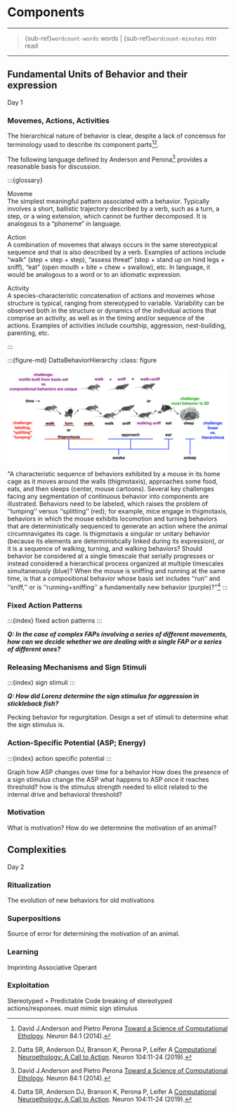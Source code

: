 # Components

<hr>

> {sub-ref}`wordcount-words` words | {sub-ref}`wordcount-minutes` min read

<hr>

## Fundamental Units of Behavior and their expression

 Day 1 

### Movemes, Actions, Activities

The hierarchical nature of behavior is clear, despite a lack of concensus for terminology used to describe its component parts[^AndersonPerona2014][^Datta2019].

[^AndersonPerona2014]: David J.Anderson and Pietro Perona [Toward a Science of Computational Ethology](https://doi.org/10.1016/j.neuron.2014.09.005). Neuron 84:1 (2014).

[^Datta2019]: Datta SR, Anderson DJ, Branson K, Perona P, Leifer A [Computational Neuroethology: A Call to Action](https://doi.org/10.1016/j.neuron.2019.09.038). Neuron 104:11-24 (2019). 

The following language defined by Anderson and Perona[^AndersonPerona2014] provides a reasonable basis for  discussion. 

:::{glossary}

Moveme  
	The simplest meaningful pattern associated with a behavior. Typically involves a short, ballistic trajectory described by a verb, such as a turn, a step, or a wing extension, which cannot be further decomposed. It is analogous to a “phoneme” in language.

Action  
	A combination of movemes that always occurs in the same stereotypical sequence and that is also described by a verb. Examples of actions include “walk” (step + step + step), “assess threat” (stop + stand up on hind legs + sniff), “eat” (open mouth + bite + chew + swallow), etc. In language, it would be analogous to a word or to an idiomatic expression.

Activity  
	A species-characteristic concatenation of actions and movemes whose structure is typical, ranging from stereotyped to variable. Variability can be observed both in the structure or dynamics of the individual actions that comprise an activity, as well as in the timing and/or sequence of the actions. Examples of activities include courtship, aggression, nest-building, parenting, etc.

:::

:::{figure-md} DattaBehaviorHierarchy
:class: figure

<img src="/images/Datta_2019-ChallengesOfDefiningBehavior.png" alt="fishy" class="bg-primary mb-1" width="700px">

"A characteristic sequence of behaviors exhibited by a mouse in its home cage as it moves around the walls (thigmotaxis), approaches some food, eats, and then sleeps (center, mouse cartoons). Several key challenges facing any segmentation of continuous behavior into components are illustrated. Behaviors need to be labeled, which raises the problem of ‘‘lumping’’ versus ‘‘splitting’’ (red); for example, mice engage in thigmotaxis, behaviors in which the mouse exhibits locomotion and turning behaviors that are deterministically sequenced to generate an action where the animal circumnavigates its cage. Is thigmotaxis a singular or unitary behavior (because its elements are deterministically linked during its expression), or it is a sequence of walking, turning, and walking behaviors? Should behavior be considered at a single timescale that serially progresses or instead considered a hierarchical process organized at multiple timescales simultaneously (blue)? When the mouse is sniffing and running at the same time, is that a compositional behavior whose basis set includes ‘‘run’’ and ‘‘sniff,’’ or is ‘‘running+sniffing’’ a fundamentally new behavior (purple)?"[^Datta2019]
:::

### Fixed Action Patterns

:::{index} fixed action patterns
:::

***Q: In the case of complex FAPs involving a series of different movements, how can we decide whether we are dealing with a single FAP or a series of different ones?***

### Releasing Mechanisms and Sign Stimuli

:::{index} sign stimuli
:::

***Q: How did Lorenz determine the sign stimulus for aggression in stickleback fish?***

Pecking behavior for regurgitation.
Design a set of stimuli to determine what the sign stimulus is. 


### Action-Specific Potential (ASP; Energy)

:::{index} action specific potential
:::

Graph how ASP changes over time for a behavior
How does the presence of a sign stimulus change the ASP
what happens to ASP once it reaches threshold?
how is the stimulus strength needed to elicit related to the internal drive and behavioral threshold?

### Motivation

What is motivation? How do we determnine the motivation of an animal?

## Complexities

Day 2

### Ritualization

The evolution of new behaviors for old motivations

### Superpositions

Source of error for determining the motivation of an animal. 

### Learning

Imprinting 
Associative
Operant


### Exploitation

Stereotyped = Predictable
Code breaking of stereotyped actions/responses. must mimic sign stimulus


